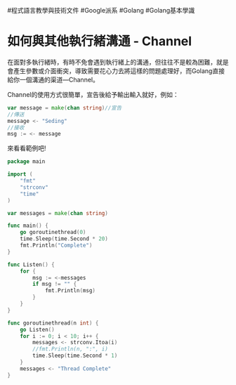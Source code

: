 #程式語言教學與技術文件 #Google派系 #Golang #Golang基本學識
# 如何與其他執行緒溝通 - Channel

在面對多執行緒時，有時不免會遇到執行緒上的溝通，但往往不是較為困難，就是會產生參數或介面衝突，導致需要花心力去將這樣的問題處理好，而Golang直接給你一個溝通的渠道—Channel。

Channel的使用方式很簡單，宣告後給予輸出輸入就好，例如：

```go
var message = make(chan string)//宣告
//傳送
message <- "Seding"
//接收
msg := <- message
```

來看看範例吧!

```go
package main

import (
	"fmt"
	"strconv"
	"time"
)

var messages = make(chan string)

func main() {
	go goroutinethread(0)
	time.Sleep(time.Second * 20)
	fmt.Println("Complete")
}

func Listen() {
	for {
		msg := <-messages
		if msg != "" {
			fmt.Println(msg)
		}
	}
}

func goroutinethread(n int) {
	go Listen()
	for i := 0; i < 10; i++ {
		messages <- strconv.Itoa(i)
		//fmt.Println(n, ":", i)
		time.Sleep(time.Second * 1)
	}
	messages <- "Thread Complete"
}
```